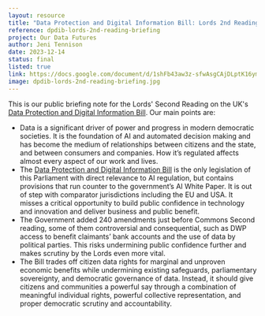 ```yaml
---
layout: resource
title: "Data Protection and Digital Information Bill: Lords 2nd Reading Briefing"
reference: dpdib-lords-2nd-reading-briefing
project: Our Data Futures
author: Jeni Tennison
date: 2023-12-14
status: final
listed: true
link: https://docs.google.com/document/d/1shFb43aw3z-sfwAsgCAjDLptK16ymyE-dT8iP6M3G64/edit
image: dpdib-lords-2nd-reading-briefing.jpg
---
```

This is our public briefing note for the Lords' Second Reading on the UK's [Data Protection and Digital Information Bill](https://bills.parliament.uk/bills/3430). Our main points are:

* Data is a significant driver of power and progress in modern democratic societies. It is the foundation of AI and automated decision making and has become the medium of relationships between citizens and the state, and between consumers and companies. How it’s regulated affects almost every aspect of our work and lives.
* The [Data Protection and Digital Information Bill](https://bills.parliament.uk/bills/3430) is the only legislation of this Parliament with direct relevance to AI regulation, but contains provisions that run counter to the government’s AI White Paper. It is out of step with comparator jurisdictions including the EU and USA. It misses a critical opportunity to build public confidence in technology and innovation and deliver business and public benefit.
* The Government added 240 amendments just before Commons Second reading, some of them controversial and consequential, such as DWP access to benefit claimants’ bank accounts and the use of data by political parties. This risks undermining public confidence further and makes scrutiny by the Lords even more vital.
* The Bill trades off citizen data rights for marginal and unproven economic benefits while undermining existing safeguards, parliamentary sovereignty, and democratic governance of data. Instead, it should give citizens and communities a powerful say through a combination of meaningful individual rights, powerful collective representation, and proper democratic scrutiny and accountability.